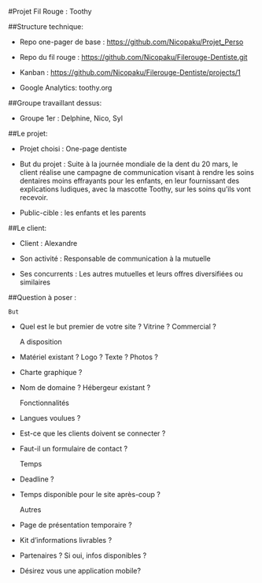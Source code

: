 #Projet Fil Rouge : Toothy


##Structure technique:

* Repo one-pager de base : https://github.com/Nicopaku/Projet_Perso

* Repo du fil rouge : https://github.com/Nicopaku/Filerouge-Dentiste.git

* Kanban : https://github.com/Nicopaku/Filerouge-Dentiste/projects/1

* Google Analytics:  toothy.org


##Groupe travaillant dessus:

*   Groupe 1er : Delphine, Nico, Syl


##Le projet:

* Projet choisi : One-page dentiste

* But du projet : Suite à la journée mondiale de la dent du 20 mars, le client réalise une campagne de communication visant à rendre les soins dentaires moins effrayants pour les enfants, en leur fournissant des explications ludiques, avec la mascotte Toothy, sur les soins qu’ils vont recevoir. 

* Public-cible : les enfants et les parents


##Le client:

* Client : Alexandre

* Son activité : Responsable de communication à la mutuelle 

* Ses concurrents : Les autres mutuelles et leurs offres diversifiées ou similaires



##Question à poser :

    But

+ Quel est le but premier de votre site ? Vitrine ? Commercial ?


    A disposition
      

+ Matériel existant ? Logo ? Texte ? Photos ?

+ Charte graphique ?

+ Nom de domaine ? Hébergeur existant ?


    Fonctionnalités 
    

+ Langues voulues ? 

+ Est-ce que les clients doivent se connecter ? 

+ Faut-il un formulaire de contact ?



    Temps 

+ Deadline ?

+ Temps disponible pour le site après-coup ?


    Autres

+ Page de présentation temporaire ? 

+ Kit d’informations livrables ? 

+ Partenaires ?  Si oui, infos disponibles ? 

+ Désirez vous une application mobile? 


